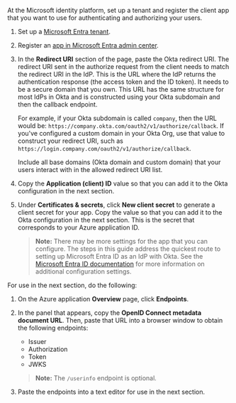At the Microsoft identity platform, set up a tenant and register the client app that you want to use for authenticating and authorizing your users.

1. Set up a [Microsoft Entra tenant](https://learn.microsoft.com/en-us/entra/identity-platform/quickstart-create-new-tenant).

1. Register an [app in Microsoft Entra admin center](https://learn.microsoft.com/en-us/entra/identity-platform/quickstart-register-app).

1. In the **Redirect URI** section of the page, paste the Okta redirect URI. The redirect URI sent in the authorize request from the client needs to match the redirect URI in the IdP. This is the URL where the IdP returns the authentication response (the access token and the ID token). It needs to be a secure domain that you own. This URL has the same structure for most IdPs in Okta and is constructed using your Okta subdomain and then the callback endpoint.

    For example, if your Okta subdomain is called `company`, then the URL would be: `https://company.okta.com/oauth2/v1/authorize/callback`. If you've configured a custom domain in your Okta Org, use that value to construct your redirect URI, such as `https://login.company.com/oauth2/v1/authorize/callback`.

    Include all base domains (Okta domain and custom domain) that your users interact with in the allowed redirect URI list.

3. Copy the **Application (client) ID** value so that you can add it to the Okta configuration in the next section.

4. Under **Certificates & secrets**, click **New client secret** to generate a client secret for your app. Copy the value so that you can add it to the Okta configuration in the next section. This is the secret that corresponds to your Azure application ID.

    > **Note:** There may be more settings for the app that you can configure. The steps in this guide address the quickest route to setting up Microsoft Entra ID as an IdP with Okta. See the [Microsoft Entra ID documentation](https://learn.microsoft.com/en-us/entra/identity/) for more information on additional configuration settings.

For use in the next section, do the following:

1. On the Azure application **Overview** page, click **Endpoints**.

2. In the panel that appears, copy the **OpenID Connect metadata document URL**. Then, paste that URL into a browser window to obtain the following endpoints:

    * Issuer
    * Authorization
    * Token
    * JWKS

    > **Note:** The `/userinfo` endpoint is optional.

3. Paste the endpoints into a text editor for use in the next section.